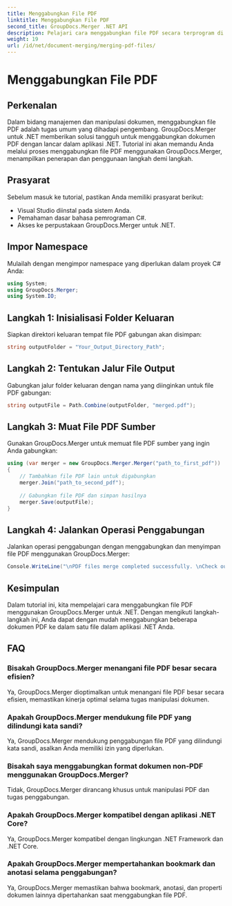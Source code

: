 ```yaml
---
title: Menggabungkan File PDF
linktitle: Menggabungkan File PDF
second_title: GroupDocs.Merger .NET API
description: Pelajari cara menggabungkan file PDF secara terprogram di .NET menggunakan GroupDocs.Merger untuk pengelolaan dokumen yang lancar.
weight: 19
url: /id/net/document-merging/merging-pdf-files/
---
```


# Menggabungkan File PDF

## Perkenalan
Dalam bidang manajemen dan manipulasi dokumen, menggabungkan file PDF adalah tugas umum yang dihadapi pengembang. GroupDocs.Merger untuk .NET memberikan solusi tangguh untuk menggabungkan dokumen PDF dengan lancar dalam aplikasi .NET. Tutorial ini akan memandu Anda melalui proses menggabungkan file PDF menggunakan GroupDocs.Merger, menampilkan penerapan dan penggunaan langkah demi langkah.
## Prasyarat
Sebelum masuk ke tutorial, pastikan Anda memiliki prasyarat berikut:
- Visual Studio diinstal pada sistem Anda.
- Pemahaman dasar bahasa pemrograman C#.
- Akses ke perpustakaan GroupDocs.Merger untuk .NET.

## Impor Namespace
Mulailah dengan mengimpor namespace yang diperlukan dalam proyek C# Anda:
```csharp
using System; 
using GroupDocs.Merger;
using System.IO;
```
## Langkah 1: Inisialisasi Folder Keluaran
Siapkan direktori keluaran tempat file PDF gabungan akan disimpan:
```csharp
string outputFolder = "Your_Output_Directory_Path";
```
## Langkah 2: Tentukan Jalur File Output
Gabungkan jalur folder keluaran dengan nama yang diinginkan untuk file PDF gabungan:
```csharp
string outputFile = Path.Combine(outputFolder, "merged.pdf");
```
## Langkah 3: Muat File PDF Sumber
Gunakan GroupDocs.Merger untuk memuat file PDF sumber yang ingin Anda gabungkan:
```csharp
using (var merger = new GroupDocs.Merger.Merger("path_to_first_pdf"))
{
    // Tambahkan file PDF lain untuk digabungkan
    merger.Join("path_to_second_pdf");
    
    // Gabungkan file PDF dan simpan hasilnya
    merger.Save(outputFile);
}
```
## Langkah 4: Jalankan Operasi Penggabungan
Jalankan operasi penggabungan dengan menggabungkan dan menyimpan file PDF menggunakan GroupDocs.Merger:
```csharp
Console.WriteLine("\nPDF files merge completed successfully. \nCheck output in {0}", outputFolder);
```

## Kesimpulan
Dalam tutorial ini, kita mempelajari cara menggabungkan file PDF menggunakan GroupDocs.Merger untuk .NET. Dengan mengikuti langkah-langkah ini, Anda dapat dengan mudah menggabungkan beberapa dokumen PDF ke dalam satu file dalam aplikasi .NET Anda.

## FAQ
### Bisakah GroupDocs.Merger menangani file PDF besar secara efisien?
Ya, GroupDocs.Merger dioptimalkan untuk menangani file PDF besar secara efisien, memastikan kinerja optimal selama tugas manipulasi dokumen.
### Apakah GroupDocs.Merger mendukung file PDF yang dilindungi kata sandi?
Ya, GroupDocs.Merger mendukung penggabungan file PDF yang dilindungi kata sandi, asalkan Anda memiliki izin yang diperlukan.
### Bisakah saya menggabungkan format dokumen non-PDF menggunakan GroupDocs.Merger?
Tidak, GroupDocs.Merger dirancang khusus untuk manipulasi PDF dan tugas penggabungan.
### Apakah GroupDocs.Merger kompatibel dengan aplikasi .NET Core?
Ya, GroupDocs.Merger kompatibel dengan lingkungan .NET Framework dan .NET Core.
### Apakah GroupDocs.Merger mempertahankan bookmark dan anotasi selama penggabungan?
Ya, GroupDocs.Merger memastikan bahwa bookmark, anotasi, dan properti dokumen lainnya dipertahankan saat menggabungkan file PDF.